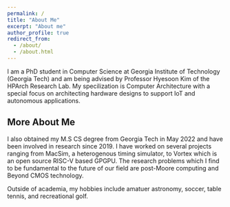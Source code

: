 ```yaml
---
permalink: /
title: "About Me"
excerpt: "About me"
author_profile: true
redirect_from:
  - /about/
  - /about.html
---
```



I am a PhD student in Computer Science at Georgia Institute of Technology (Georgia Tech) and am being advised by Professor Hyesoon Kim of the HPArch Research Lab. My specilization is Computer Architecture with a special focus on architecting hardware designs to support IoT and autonomous applications.


## More About Me

I also obtained my M.S CS degree from Georgia Tech in May 2022 and have been involved in research since 2019. I have worked on several projects ranging from MacSim, a heterogenous timing simulator, to Vortex which is an open source RISC-V based GPGPU. The research problems which I find to be fundamental to the future of our field are post-Moore computing and Beyond CMOS technology.


Outside of academia, my hobbies include amatuer astronomy, soccer, table tennis, and recreational golf.


